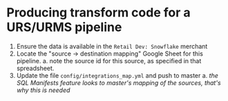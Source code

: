 # Producing transform code for a URS/URMS pipeline
1. Ensure the data is available in the `Retail Dev: Snowflake` merchant
2. Locate the "source -> destination mapping" Google Sheet for this pipeline.
    a. note the source id for this source, as specified in that spreadsheet. 
3. Update the file `config/integrations_map.yml` and push to master
    a. _the SQL Manifests feature looks to master's mapping of the sources, that's why this is needed_
